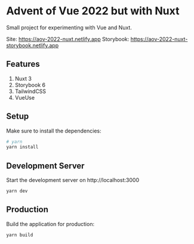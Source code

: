 # Advent of Vue 2022 but with Nuxt

Small project for experimenting with Vue and Nuxt.

Site: https://aov-2022-nuxt.netlify.app
Storybook: https://aov-2022-nuxt-storybook.netlify.app

## Features

1) Nuxt 3
2) Storybook 6
3) TailwindCSS
4) VueUse

## Setup

Make sure to install the dependencies:

```bash
# yarn
yarn install
```

## Development Server

Start the development server on http://localhost:3000

```bash
yarn dev
```

## Production

Build the application for production:

```bash
yarn build
```
